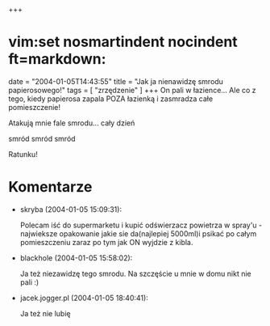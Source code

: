 +++
# vim:set nosmartindent nocindent ft=markdown:
date = "2004-01-05T14:43:55"
title = "Jak ja nienawidzę smrodu papierosowego!"
tags = [ "zrzędzenie" ]
+++
On pali w łazience... Ale co z tego, kiedy papierosa zapala POZA łazienką i
zasmradza całe pomieszczenie!

Atakują mnie fale smrodu... cały dzień

smród smród smród

Ratunku!

# Komentarze

* skryba (2004-01-05 15:09:31): <p>Polecam iść do supermarketu i kupić
  odświerzacz powietrza w spray&#039;u - najwieksze opakowanie jakie sie
  da(najlepiej 5000ml)i psikać po całym pomieszczeniu zaraz po tym jak ON
  wyjdzie z kibla.</p>
* blackhole (2004-01-05 15:58:02): <p>Ja też niezawidzę tego smrodu. Na
  szczęście u mnie w domu nikt nie pali :)</p>
* jacek.jogger.pl (2004-01-05 18:40:41): <p>Ja też nie lubię</p>
